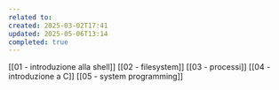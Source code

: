```yaml
---
related to: 
created: 2025-03-02T17:41
updated: 2025-05-06T13:14
completed: true
---
```

[[01 - introduzione alla shell]]
[[02 - filesystem]]
[[03 - processi]]
[[04 - introduzione a C]]
[[05 - system programming]]